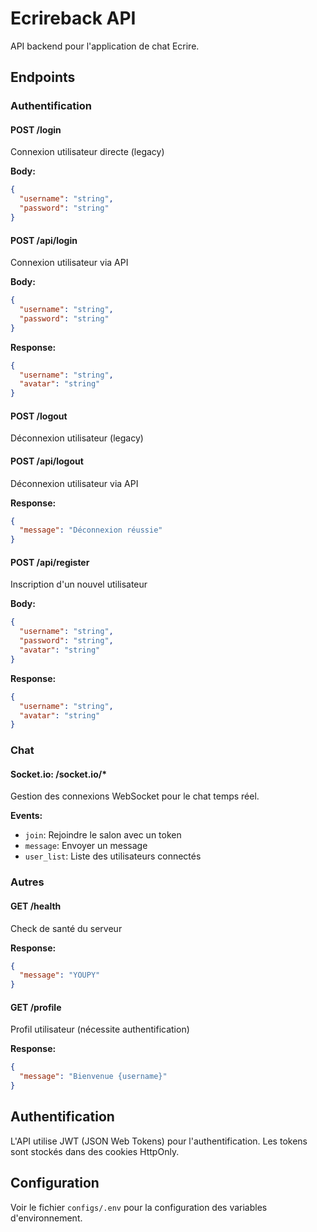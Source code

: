 # Ecrireback API

API backend pour l'application de chat Ecrire.

## Endpoints

### Authentification

#### POST /login
Connexion utilisateur directe (legacy)

**Body:**
```json
{
  "username": "string",
  "password": "string"
}
```

#### POST /api/login
Connexion utilisateur via API

**Body:**
```json
{
  "username": "string",
  "password": "string"
}
```

**Response:**
```json
{
  "username": "string",
  "avatar": "string"
}
```

#### POST /logout
Déconnexion utilisateur (legacy)

#### POST /api/logout
Déconnexion utilisateur via API

**Response:**
```json
{
  "message": "Déconnexion réussie"
}
```

#### POST /api/register
Inscription d'un nouvel utilisateur

**Body:**
```json
{
  "username": "string",
  "password": "string",
  "avatar": "string"
}
```

**Response:**
```json
{
  "username": "string",
  "avatar": "string"
}
```

### Chat

#### Socket.io: /socket.io/*
Gestion des connexions WebSocket pour le chat temps réel.

**Events:**
- `join`: Rejoindre le salon avec un token
- `message`: Envoyer un message
- `user_list`: Liste des utilisateurs connectés

### Autres

#### GET /health
Check de santé du serveur

**Response:**
```json
{
  "message": "YOUPY"
}
```

#### GET /profile
Profil utilisateur (nécessite authentification)

**Response:**
```json
{
  "message": "Bienvenue {username}"
}
```

## Authentification

L'API utilise JWT (JSON Web Tokens) pour l'authentification. Les tokens sont stockés dans des cookies HttpOnly.

## Configuration

Voir le fichier `configs/.env` pour la configuration des variables d'environnement.
